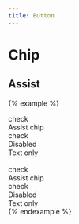 ```yaml
---
title: Button
---
```


# Chip

## Assist

{% example %}
<div class="chip chip--assist">
  <div class="chip__icon">
    <span class="material-icons">check</span>
  </div>
  <div class="chip__label">
    Assist chip
  </div>
</div>
<div class="chip chip--assist chip--disabled">
  <div class="chip__icon">
    <span class="material-icons">check</span>
  </div>
  <div class="chip__label">
    Disabled
  </div>
</div>
<div class="chip chip--assist">
  Text only
</div>

<br>

<div class="chip chip--assist chip--elevated">
  <div class="chip__icon">
    <span class="material-icons">check</span>
  </div>
  <div class="chip__label">
    Assist chip
  </div>
</div>
<div class="chip chip--assist chip--elevated chip--disabled">
  <div class="chip__icon">
    <span class="material-icons">check</span>
  </div>
  <div class="chip__label">
    Disabled
  </div>
</div>
<div class="chip chip--assist chip--elevated">
  Text only
</div>
{% endexample %}
